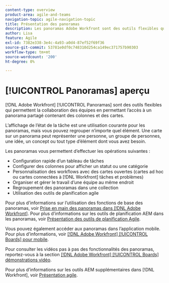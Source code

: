 ```yaml
---
content-type: overview
product-area: agile-and-teams
navigation-topic: agile-navigation-topic
title: Présentation des panoramas
description: Les panoramas Adobe Workfront sont des outils flexibles qui permettent une collaboration entre les équipes. Ils permettent d’accéder à un panorama partagé contenant des colonnes et des cartes.
author: Lisa
feature: Agile
exl-id: 7382e338-3e4c-4a93-a0d4-87ef52f69f36
source-git-commit: 53781e0df0c748310d254ca149ec371757b90303
workflow-type: tm+mt
source-wordcount: '200'
ht-degree: 0%

---
```


# [!UICONTROL Panoramas] aperçu

[!DNL Adobe Workfront] [!UICONTROL Panoramas] sont des outils flexibles qui permettent la collaboration des équipes en permettant l’accès à un panorama partagé contenant des colonnes et des cartes.

L’affichage de l’état de la tâche est une utilisation courante pour les panoramas, mais vous pouvez regrouper n’importe quel élément. Une carte sur un panorama peut représenter une personne, un groupe de personnes, une idée, un concept ou tout type d’élément dont vous avez besoin.

Les panoramas vous permettent d’effectuer les opérations suivantes :

* Configuration rapide d’un tableau de tâches
* Configurer des colonnes pour afficher un statut ou une catégorie
* Personnalisation des workflows avec des cartes ouvertes (cartes ad hoc ou cartes connectées à [!DNL Workfront] tâches et problèmes)
* Organiser et gérer le travail d’une équipe au même endroit
* Regroupement des panoramas dans une collection
* Utilisation des outils de planification agile

Pour plus d’informations sur l’utilisation des fonctions de base des panoramas, voir [Prise en main des panoramas dans [!DNL Adobe Workfront]](../agile/get-started-with-boards/get-started-with-boards.md). Pour plus d’informations sur les outils de planification AEM dans les panoramas, voir [Présentation des outils de planification Agile](/help/quicksilver/agile/use-boards-agile-planning-tools/agile-planning-tools-overview.md).

Vous pouvez également accéder aux panoramas dans l’application mobile. Pour plus d’informations, voir [[!DNL Adobe Workfront] [!UICONTROL Boards] pour mobile](/help/quicksilver/workfront-basics/mobile-apps/using-the-workfront-mobile-app/mobile-boards.md).

Pour consulter les vidéos pas à pas des fonctionnalités des panoramas, reportez-vous à la section [[!DNL Adobe Workfront] [!UICONTROL Boards] démonstrations vidéo](/help/quicksilver/agile/get-started-with-boards/boards-video-demonstrations.md).

Pour plus d’informations sur les outils AEM supplémentaires dans [!DNL Workfront], voir [Présentation agile](../agile/agile-overview.md).
